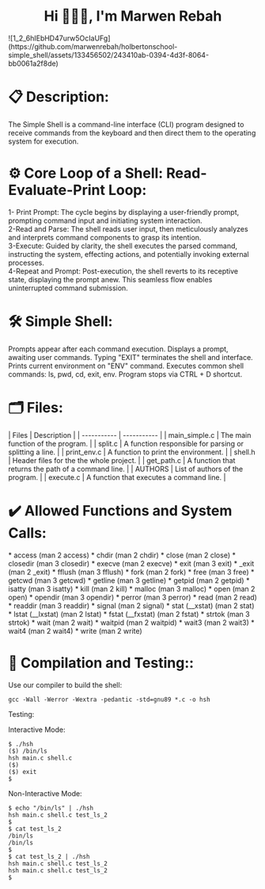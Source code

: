 <h1 align="center">Hi 👨🏻‍💻, I'm Marwen Rebah</h1>
![1_2_6hIEbHD47urw5OcIaUFg](https://github.com/marwenrebah/holbertonschool-simple_shell/assets/133456502/243410ab-0394-4d3f-8064-bb0061a2f8de)

<h1>📋 Description:</h1>
<p>The Simple Shell is a command-line interface (CLI) program designed to receive commands from the keyboard and then direct them to the operating system for execution.</p>

<h1>⚙️ Core Loop of a Shell: Read-Evaluate-Print Loop:</h1>
1- Print Prompt: The cycle begins by displaying a user-friendly prompt, prompting command input and initiating system interaction.<br>
2-Read and Parse: The shell reads user input, then meticulously analyzes and interprets command components to grasp its intention.<br>
3-Execute: Guided by clarity, the shell executes the parsed command, instructing the system, effecting actions, and potentially invoking external processes.<br>
4-Repeat and Prompt: Post-execution, the shell reverts to its receptive state, displaying the prompt anew. This seamless flow enables uninterrupted command submission.<br>

<h1>🛠️ Simple Shell:</h1>
Prompts appear after each command execution.
Displays a prompt, awaiting user commands.
Typing "EXIT" terminates the shell and interface.
Prints current environment on "ENV" command.
Executes common shell commands: ls, pwd, cd, exit, env.
Program stops via CTRL + D shortcut.

<h1>🗂️ Files:</h1>
| Files      | Description |
| ----------- | ----------- |
| main_simple.c      | The main function of the program.     |
| split.c   | A function responsible for parsing or splitting a line.        |
| print_env.c      | A function to print the environment.     |
| shell.h  | Header files for the the whole project.        |
| get_path.c  | A function that returns the path of a command line.        |
| AUTHORS  | List of authors of the program.        |
| execute.c  | A function that executes a command line.        |

<h1>✔️ Allowed Functions and System Calls:</h1>
* access (man 2 access)
* chdir (man 2 chdir)
* close (man 2 close)
* closedir (man 3 closedir)
* execve (man 2 execve)
* exit (man 3 exit)
* _exit (man 2 _exit)
* fflush (man 3 fflush)
* fork (man 2 fork)
* free (man 3 free)
* getcwd (man 3 getcwd)
* getline (man 3 getline)
* getpid (man 2 getpid)
* isatty (man 3 isatty)
* kill (man 2 kill)
* malloc (man 3 malloc)
* open (man 2 open)
* opendir (man 3 opendir)
* perror (man 3 perror)
* read (man 2 read)
* readdir (man 3 readdir)
* signal (man 2 signal)
* stat (__xstat) (man 2 stat)
* lstat (__lxstat) (man 2 lstat)
* fstat (__fxstat) (man 2 fstat)
* strtok (man 3 strtok)
* wait (man 2 wait)
* waitpid (man 2 waitpid)
* wait3 (man 2 wait3)
* wait4 (man 2 wait4)
* write (man 2 write)
<h1>🔭 Compilation and Testing::</h1>
Use our compiler to build the shell:

```
gcc -Wall -Werror -Wextra -pedantic -std=gnu89 *.c -o hsh
```

Testing:

Interactive Mode:
```
$ ./hsh
($) /bin/ls
hsh main.c shell.c
($)
($) exit
$
```

Non-Interactive Mode:

```
$ echo "/bin/ls" | ./hsh
hsh main.c shell.c test_ls_2
$
$ cat test_ls_2
/bin/ls
/bin/ls
$
$ cat test_ls_2 | ./hsh
hsh main.c shell.c test_ls_2
hsh main.c shell.c test_ls_2
$
```
